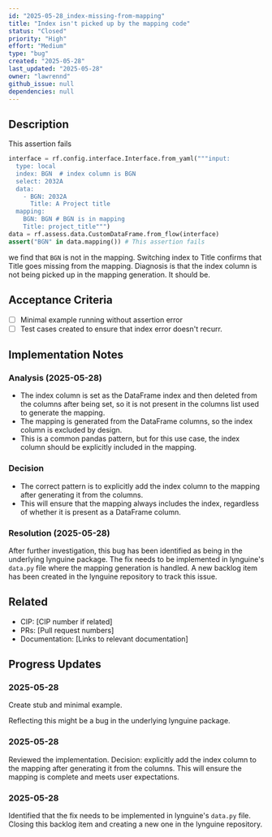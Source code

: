 ```yaml
---
id: "2025-05-28_index-missing-from-mapping"
title: "Index isn't picked up by the mapping code"
status: "Closed"
priority: "High"
effort: "Medium"
type: "bug"
created: "2025-05-28"
last_updated: "2025-05-28"
owner: "lawrennd"
github_issue: null
dependencies: null
---
```


## Description

This assertion fails

```python
interface = rf.config.interface.Interface.from_yaml("""input:
  type: local
  index: BGN  # index column is BGN
  select: 2032A
  data:
    - BGN: 2032A
      Title: A Project title
  mapping:
    BGN: BGN # BGN is in mapping
    Title: project_title""")
data = rf.assess.data.CustomDataFrame.from_flow(interface)
assert("BGN" in data.mapping()) # This assertion fails
```

we find that `BGN` is not in the mapping. Switching index to Title confirms that Title goes missing from the mapping. Diagnosis is that the index column is not being picked up in the mapping generation. It should be.

## Acceptance Criteria

- [ ] Minimal example running without assertion error
- [ ] Test cases created to ensure that index error doesn't recurr.

## Implementation Notes

### Analysis (2025-05-28)

- The index column is set as the DataFrame index and then deleted from the columns after being set, so it is not present in the columns list used to generate the mapping.
- The mapping is generated from the DataFrame columns, so the index column is excluded by design.
- This is a common pandas pattern, but for this use case, the index column should be explicitly included in the mapping.

### Decision

- The correct pattern is to explicitly add the index column to the mapping after generating it from the columns.
- This will ensure that the mapping always includes the index, regardless of whether it is present as a DataFrame column.

### Resolution (2025-05-28)

After further investigation, this bug has been identified as being in the underlying lynguine package. The fix needs to be implemented in lynguine's `data.py` file where the mapping generation is handled. A new backlog item has been created in the lynguine repository to track this issue.

## Related

- CIP: [CIP number if related]
- PRs: [Pull request numbers]
- Documentation: [Links to relevant documentation]

## Progress Updates

### 2025-05-28

Create stub and minimal example.

Reflecting this might be a bug in the underlying lynguine package.

### 2025-05-28

Reviewed the implementation. Decision: explicitly add the index column to the mapping after generating it from the columns. This will ensure the mapping is complete and meets user expectations.

### 2025-05-28

Identified that the fix needs to be implemented in lynguine's `data.py` file. Closing this backlog item and creating a new one in the lynguine repository.
